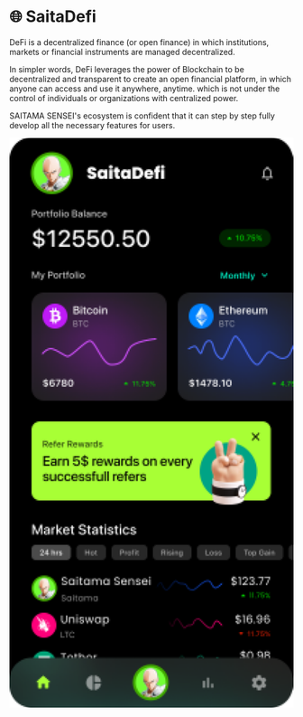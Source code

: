 # 🌐 SaitaDefi

DeFi is a decentralized finance (or open finance) in which institutions, markets or financial instruments are managed decentralized.

In simpler words, DeFi leverages the power of Blockchain to be decentralized and transparent to create an open financial platform, in which anyone can access and use it anywhere, anytime. which is not under the control of individuals or organizations with centralized power.

SAITAMA SENSEI's ecosystem is confident that it can step by step fully develop all the necessary features for users.



![](<../.gitbook/assets/image (6).png>)
